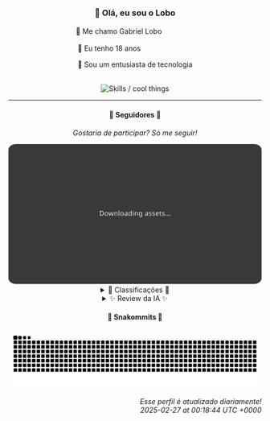 <div align="center">
  <h3>👋 Olá, eu sou o Lobo</h3>
  
  <p>🐺 Me chamo Gabriel Loboㅤㅤㅤㅤㅤ</p>
  <p>🧔 Eu tenho 18 anosㅤㅤㅤㅤㅤㅤㅤㅤ</p>
  <p>🧠 Sou um entusiasta de tecnologia</p>

  <br/>

  <img width="600" alt="Skills / cool things" src="https://skills-icons.vercel.app/api/icons?i=python,md,html,css,js,github,git,vscode,linux,node,ts,sass,react,vite,vercel,lottie,ionic,capacitor,zustand,framer,firebase,arduino,godot,tailwind,shadcnui,lucide,zorinos,pnpm,reactnative&perline=14" />
</div>

<hr />

<div align="center">
    <h4>👤 Seguidores 👤</h4>
    <p><i>Gostaria de participar? Só me seguir!</i></p>
    <img width="600" src=".github/assets/cards/top3.svg" alt="Top 3 followers contributors (monthly)" />
    <details>
    <summary>🏅 Classificações 🏅</summary>
    <br/>
    <table>
        <thead>
            <tr align="center">
                <th>Posição</th>
                <th>Seguidor</th>
                <th>Contribuições</th>
            </tr>
        </thead>
        <tbody>
            <tr align="center">
                <td>1°</td>
                <td><a href="https://github.com/danko-nobre">Danilo Nobre</a></td>
                <td>263 ctr.</td>
            </tr>
            <tr align="center">
                <td>2°</td>
                <td><a href="https://github.com/luannzin">Luan Fabri</a></td>
                <td>188 ctr.</td>
            </tr>
            <tr align="center">
                <td>3°</td>
                <td><a href="https://github.com/RafaZeero">Rafael Lima de Morais</a></td>
                <td>187 ctr.</td>
            </tr>
            <tr align="center">
                <td>4°</td>
                <td><a href="https://github.com/gustavosett">Gustavo Carvalho</a></td>
                <td>170 ctr.</td>
            </tr>
            <tr align="center">
                <td>5°</td>
                <td><a href="https://github.com/neopromic">NeO - Wesley Souza</a></td>
                <td>152 ctr.</td>
            </tr>
            <tr align="center">
                <td>6°</td>
                <td><a href="https://github.com/EvertonMJunior">Everton Marcelino Jr.</a></td>
                <td>146 ctr.</td>
            </tr>
            <tr align="center">
                <td>7°</td>
                <td><a href="https://github.com/wTechnoo">Cézar</a></td>
                <td>136 ctr.</td>
            </tr>
            <tr align="center">
                <td>8°</td>
                <td><a href="https://github.com/felipegueller">Felipe Gueller</a></td>
                <td>113 ctr.</td>
            </tr>
            <tr align="center">
                <td>9°</td>
                <td><a href="https://github.com/LucasATS">Lucas Almeida Tiburtino da Silva</a></td>
                <td>111 ctr.</td>
            </tr>
            <tr align="center">
                <td>10°</td>
                <td><a href="https://github.com/GhostOfAngstrom">Ghost of Ångström♱₿</a></td>
                <td>79 ctr.</td>
            </tr>
        </tbody>
    </table>
    </details>
    <details>
    <summary>✨ Review da IA ✨</summary>
    <br/>
    <div align="justify"><p><b>Danilo Nobre</b>, parabéns por liderar o ranking, mas vamos ser honestos, seu repositório "danko-nobre/danko-nobre" sem descrição é o auge da utilidade, não é mesmo? E esse lance de "Game dev"? O último commit no Space-Wizard-Studios foi ontem, mas será que o mago está conjurando algo memorável ou só rolando dados?</p>
<p><b>Luan Fabri</b>, "I have a brain", que bom que avisou, porque olhando para "resourcesfree/free-resources", a gente se pergunta se ele está sendo usado para algo mais produtivo além de acumular links aleatórios. E o que dizer de "cpf-social"? Tentando resolver os problemas do Brasil com JavaScript e CSS? Ambicioso... ou só ingênuo?</p>
<p><b>Rafael Lima de Morais</b>, um "Software Engineer" que se dedica a clickers de Ragnarok? Entendi... E forkar "kickstart.nvim" e "tailwindcss-animate"? Originalidade mandou lembranças. Mas ei, pelo menos você mexe com Go, Typescript e Rust, o que é ótimo para... fazer mais clickers?</p>
<p><b>Gustavo Carvalho</b>, você está nadando em OpenTelemetry e Grafana Tempo, que impressionante! Mas será que toda essa telemetria está rastreando o seu real impacto ou só a sua capacidade de se manter ocupado em projetos grandes? Afinal, quem precisa de resultados quando se tem <i>métricas</i>?</p>
<p><b>NeO - Wesley Souza</b>, "Hello outsider!", com um currículo desses, parece que o "outsider" aqui é você. Tirando o "is-a.dev", seus outros projetos parecem mais "is-a-dustbin.dev". E "arrays-study-js"? Sério? Em pleno 2025, ainda estudando arrays? Mas continue brilhando, campeão!</p>
<p><b>Everton Marcelino Jr.</b>, "passionate about technology", mas pelo visto não o suficiente para dar uma descrição decente para o seu repositório "EvertonMJunior/EvertonMJunior". Contribuindo no TypeORM e LiveKit, hein? Espero que pelo menos esteja usando essa paixão para algo mais interessante do que só preencher o perfil do GitHub.</p>
<p><b>Cézar</b>, .NET Developer que só tem um repositório público desde 2021 e sem descrição? Imagino que o código seja tão autoexplicativo que dispensa qualquer comentário. Ou será que é só um perfil fantasma esperando para ser ativado? Mistérios da tecnologia...</p>
<p><b>Felipe Gueller</b>, criando "componentes-html-diversos" e aprendendo HTML, CSS e Javascript no curso da ORIGAMID? Parece que alguém está preso em 2015. Mas ei, pelo menos você está fazendo <i>alguma</i> coisa, o que já é mais do que muitos por aqui. Continue assim, quem sabe um dia você chega lá.</p>
<p><b>Lucas Almeida Tiburtino da Silva</b>, "Fã de IA" com projetos em Assembly para o microcontrolador 8051? Que combinação exótica! E essa "SonhoRealStore" em AstroJS? Pelo menos você está tentando, mesmo que o resultado final seja apenas uma "simples loja demo". Mas não desista, um dia você chega na Singularidade...</p>
<p><b>Ghost of Ångström</b>, um "Ghost" que contribui com um site "CriptoLivre" sem descrição e forkando repositórios? A sua bio vazia diz tudo. Espero que pelo menos a sua criptomoeda seja mais interessante do que o seu perfil no GitHub. Mas ei, pelo menos você tem um nome maneiro...</p>
<p><b>Carlos Israel</b>, "Passionate about technology", mas parece que a paixão não se estende a dar descrições decentes aos seus repositórios. "SPA-universe", "EJ-site", "challenge-nodejs"... nomes genéricos para projetos genéricos. Mas continue tentando, quem sabe um dia você encontra algo que realmente te excite.</p>
</div>
    </details>
</div>

<div align="center">
  <h4>🐍 Snakommits 🐍</h4>
    <picture>
      <source media="(prefers-color-scheme: dark)" srcset="https://raw.githubusercontent.com/Lobooooooo14/Lobooooooo14/snake-output/snake-dark.svg">
      <source media="(prefers-color-scheme: light)" srcset="https://raw.githubusercontent.com/Lobooooooo14/Lobooooooo14/snake-output/snake-light.svg">
      <img alt="github contribution grid snake animation" src="https://raw.githubusercontent.com/Lobooooooo14/Lobooooooo14/snake-output/snake-light.svg">
    </picture>
</div>

<h6 align="right">
  Esse perfil é atualizado diariamente!<br/> <i>2025-02-27 at 00:18:44 UTC +0000</i>
<h6>
